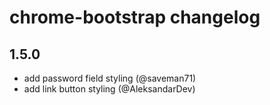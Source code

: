 # chrome-bootstrap changelog

## 1.5.0

- add password field styling (@saveman71)
- add link button styling (@AleksandarDev)
